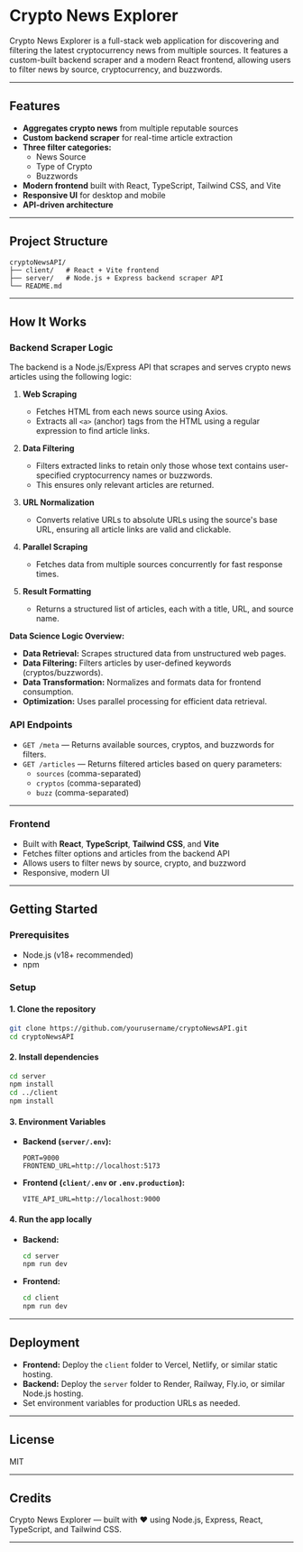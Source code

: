 # Crypto News Explorer

Crypto News Explorer is a full-stack web application for discovering and filtering the latest cryptocurrency news from multiple sources. It features a custom-built backend scraper and a modern React frontend, allowing users to filter news by source, cryptocurrency, and buzzwords.

---

## Features
- **Aggregates crypto news** from multiple reputable sources
- **Custom backend scraper** for real-time article extraction
- **Three filter categories:**
  - News Source
  - Type of Crypto
  - Buzzwords
- **Modern frontend** built with React, TypeScript, Tailwind CSS, and Vite
- **Responsive UI** for desktop and mobile
- **API-driven architecture**

---

## Project Structure

```
cryptoNewsAPI/
├── client/   # React + Vite frontend
├── server/   # Node.js + Express backend scraper API
└── README.md
```

---

## How It Works

### Backend Scraper Logic

The backend is a Node.js/Express API that scrapes and serves crypto news articles using the following logic:

1. **Web Scraping**
   - Fetches HTML from each news source using Axios.
   - Extracts all `<a>` (anchor) tags from the HTML using a regular expression to find article links.

2. **Data Filtering**
   - Filters extracted links to retain only those whose text contains user-specified cryptocurrency names or buzzwords.
   - This ensures only relevant articles are returned.

3. **URL Normalization**
   - Converts relative URLs to absolute URLs using the source's base URL, ensuring all article links are valid and clickable.

4. **Parallel Scraping**
   - Fetches data from multiple sources concurrently for fast response times.

5. **Result Formatting**
   - Returns a structured list of articles, each with a title, URL, and source name.

**Data Science Logic Overview:**
- **Data Retrieval:** Scrapes structured data from unstructured web pages.
- **Data Filtering:** Filters articles by user-defined keywords (cryptos/buzzwords).
- **Data Transformation:** Normalizes and formats data for frontend consumption.
- **Optimization:** Uses parallel processing for efficient data retrieval.

### API Endpoints
- `GET /meta` — Returns available sources, cryptos, and buzzwords for filters.
- `GET /articles` — Returns filtered articles based on query parameters:
  - `sources` (comma-separated)
  - `cryptos` (comma-separated)
  - `buzz` (comma-separated)

---

### Frontend
- Built with **React**, **TypeScript**, **Tailwind CSS**, and **Vite**
- Fetches filter options and articles from the backend API
- Allows users to filter news by source, crypto, and buzzword
- Responsive, modern UI

---

## Getting Started

### Prerequisites
- Node.js (v18+ recommended)
- npm

### Setup

#### 1. Clone the repository
```bash
git clone https://github.com/yourusername/cryptoNewsAPI.git
cd cryptoNewsAPI
```

#### 2. Install dependencies
```bash
cd server
npm install
cd ../client
npm install
```

#### 3. Environment Variables
- **Backend (`server/.env`):**
  ```env
  PORT=9000
  FRONTEND_URL=http://localhost:5173
  ```
- **Frontend (`client/.env` or `.env.production`):**
  ```env
  VITE_API_URL=http://localhost:9000
  ```

#### 4. Run the app locally
- **Backend:**
  ```bash
  cd server
  npm run dev
  ```
- **Frontend:**
  ```bash
  cd client
  npm run dev
  ```

---

## Deployment

- **Frontend:** Deploy the `client` folder to Vercel, Netlify, or similar static hosting.
- **Backend:** Deploy the `server` folder to Render, Railway, Fly.io, or similar Node.js hosting.
- Set environment variables for production URLs as needed.

---

## License
MIT

---

## Credits
Crypto News Explorer — built with ❤️ using Node.js, Express, React, TypeScript, and Tailwind CSS.

---
